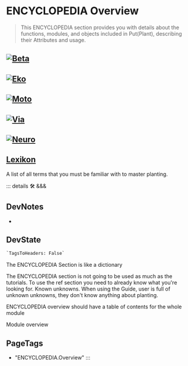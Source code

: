 
# ENCYCLOPEDIA Overview

> This ENCYCLOPEDIA section provides you with details about the functions, modules, and objects included in Put(Plant), describing their Attributes and usage.

## [![Beta](/Beta/Beta_Icon.png)](/encyclopedia/Beta/WhatBeta)

## [![Eko](/Eko/Eco_Icon.png)](/encyclopedia/eko/EkoOverview)

## [![Moto](/Moto/Moto_Icon.png)](/encyclopedia/Moto/MotoOverview)

## [![Via](/Via/Via_Icon.png)](/encyclopedia/Via/ViaOverview)

## [![Neuro](/Neuro/Neuro_Icon.png)](/encyclopedia/Neuro/NeuroOverview)

## [Lexikon](/encyclopedia/Lexikon)

A list of all terms that you must be familiar with to master planting.

::: details 🛠 <dev>&&&</dev>

## DevNotes

-

## DevState

```py
`TagsToHeaders: False`
```

The ENCYCLOPEDIA Section is like a dictionary

The ENCYCLOPEDIA section is not going to be used as much as the tutorials. To use the ref section you need to already know what you're looking for. Known unknowns. When using the Guide, user is full of unknown unknowns, they don't know anything about planting.

ENCYCLOPEDIA overview should have a table of contents for the whole module

Module overview
<h2>PageTags</h2>

- "ENCYCLOPEDIA.Overview"
:::
